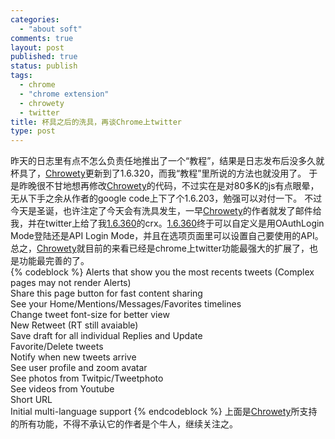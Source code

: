 ```yaml
--- 
categories: 
  - "about soft"
comments: true
layout: post
published: true
status: publish
tags: 
  - chrome
  - "chrome extension"
  - chrowety
  - twitter
title: 杯具之后的洗具，再谈Chrome上twitter
type: post
---
```

昨天的日志里有点不怎么负责任地推出了一个“教程”，结果是日志发布后没多久就杯具了，<a href="https://chrome.google.com/extensions/detail/ffcbeckjmgmgigkmnhmgjplmomcpfall" target="_blank">Chrowety</a>更新到了1.6.320，而我“教程”里所说的方法也就没用了。  于是昨晚很不甘地想再修改<a href="https://chrome.google.com/extensions/detail/ffcbeckjmgmgigkmnhmgjplmomcpfall" target="_blank">Chrowety</a>的代码，不过实在是对80多K的js有点眼晕，无从下手之余从作者的google code上下了个1.6.203，勉强可以对付一下。  不过今天是圣诞，也许注定了今天会有洗具发生，一早<a href="https://chrome.google.com/extensions/detail/ffcbeckjmgmgigkmnhmgjplmomcpfall" target="_blank">Chrowety</a>的作者就发了邮件给我，并在twitter上给了我<a href="http://chrowety.googlecode.com/files/Chrowety%201.6.360.crx" target="_blank">1.6.360</a>的crx。<a href="http://chrowety.googlecode.com/files/Chrowety%201.6.360.crx" target="_blank">1.6.360</a>终于可以自定义是用OAuthLogin Mode登陆还是API Login Mode，并且在选项页面里可以设置自己要使用的API。  总之，<a href="https://chrome.google.com/extensions/detail/ffcbeckjmgmgigkmnhmgjplmomcpfall" target="_blank">Chrowety</a>就目前的来看已经是chrome上twitter功能最强大的扩展了，也是功能最完善的了。  
{% codeblock %}
   Alerts that show you the most recents tweets (Complex pages may not render Alerts)      <br>Share this page button for fast content sharing       <br>See your Home/Mentions/Messages/Favorites timelines       <br>Change tweet font-size for better view       <br>New Retweet (RT still avaiable)       <br>Save draft for all individual Replies and Update       <br>Favorite/Delete tweets       <br>Notify when new tweets arrive       <br>See user profile and zoom avatar       <br>See photos from Twitpic/Tweetphoto       <br>See videos from Youtube       <br>Short URL       <br>Initial multi-language support 
{% endcodeblock %}
  上面是<a href="https://chrome.google.com/extensions/detail/ffcbeckjmgmgigkmnhmgjplmomcpfall" target="_blank">Chrowety</a>所支持的所有功能，不得不承认它的作者是个牛人，继续关注之。
